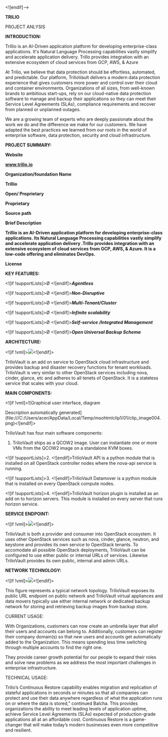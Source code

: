 ﻿<![endif]-->

**TRILIO**

PROJECT ANLYSIS

**INTRODUCTION:**

Trillio is an AI-Driven application platform for developing enterprise-class applications. It's Natural Language Processing capabilities vastly simplify and accelerate application delivery. Trillo provides integration with an extensive ecosystem of cloud services from GCP, AWS, & Azure

At Trilio, we believe that data protection should be effortless, automated, and predictable. Our platform, TrilioVault delivers a modern data protection experience that gives customers more power and control over their cloud and container environments. Organizations of all sizes, from well-known brands to ambitious start-ups, rely on our cloud-native data protection software to manage and backup their applications so they can meet their Service Level Agreements (SLAs), compliance requirements and recover from planned or unplanned outages.

We are a growing team of experts who are deeply passionate about the work we do and the difference we make for our customers. We have adapted the best practices we learned from our roots in the world of enterprise software, data protection, security and cloud infrastructure.

**PROJECT SUMMARY:**

**Website**

**www.trilio.io**

**Organization/foundation Name**

**Trillio**

**Open/ Proprietary**

**Proprietary**

**Source path**

**Brief Description**

**Trillio is an AI-Driven application platform for developing enterprise-class applications. Its Natural Language Processing capabilities vastly simplify and accelerate application delivery .Trillo provides integration with an extensive ecosystem of cloud services from GCP, AWS, & Azure. It is a low-code offering and eliminates DevOps.**

**License**

**KEY FEATURES:**

<![if !supportLists]>Ø <![endif]>**_Agentless_**

<![if !supportLists]>Ø <![endif]>**_Non-Disruptive_**

<![if !supportLists]>Ø <![endif]>**_Multi-Tenant/Cluster_**

<![if !supportLists]>Ø <![endif]>**_Infinite scalability_**

<![if !supportLists]>Ø <![endif]>**_Self-service /Integrated Management_**

<![if !supportLists]>Ø <![endif]>**_Open Universal Backup Schema_**

**ARCHITECTURE:**

<![if !vml]>![](file:///C:/Users/acer/AppData/Local/Temp/msohtmlclip1/01/clip_image002.png)<![endif]>

TrilioVault is an add on service to OpenStack cloud infrastructure and provides backup and disaster recovery functions for tenant workloads. TrilioVault is very similar to other OpenStack services including nova, cinder, glance, etc and adheres to all tenets of OpenStack. It is a stateless service that scales with your cloud.

**MAIN COMPONENTS:**

<![if !vml]>![Graphical user interface, diagram

Description automatically generated](file:///C:/Users/acer/AppData/Local/Temp/msohtmlclip1/01/clip_image004.png)<![endif]>

TrilioVault has four main software components:

1.  TrilioVault ships as a QCOW2 image. User can instantiate one or more VMs from the QCOW2 image on a standalone KVM boxes.

<![if !supportLists]>2. <![endif]>TrilioVault API is a python module that is installed on all OpenStack controller nodes where the nova-api service is running.

<![if !supportLists]>3. <![endif]>TrilioVault Datamover is a python module that is installed on every OpenStack compute nodes.

<![if !supportLists]>4. <![endif]>TrilioVault horizon plugin is installed as an add on to horizon servers. This module is installed on every server that runs horizon service.

**SERVICE ENDPOINT:**

<![if !vml]>![](file:///C:/Users/acer/AppData/Local/Temp/msohtmlclip1/01/clip_image006.png)<![endif]>

TrilioVault is both a provider and consumer into OpenStack ecosystem. It uses other OpenStack services such as nova, cinder, glance, neutron, and keystone and provides its own service to OpenStack tenants. To accomodate all possible OpenStack deployments, TrilioVault can be configured to use either public or internal URLs of services. Likewise TrilioVault provides its own public, internal and admin URLs.

**NETWORK TECHNOLOGY:**

<![if !vml]>![](file:///C:/Users/acer/AppData/Local/Temp/msohtmlclip1/01/clip_image008.png)<![endif]>

This figure represents a typical network topology. TrilioVault exposes its public URL endpoint on public network and TrilioVault virtual appliances and data movers typically use either internal network or dedicated backup network for storing and retrieving backup images from backup store.

CURRENT USAGE:

With Organizations, customers can now create an umbrella layer that allof their users and accounts can belong to. Additionally, customers can register their company domain(s) so that _new_ users and accounts get automatically added to the Organization. This means spending less time switching through multiple accounts to find the right one.

They provide career growth potential for our people to expand their roles and solve new problems as we address the most important challenges in enterprise infrastructure.

TECHNICAL USAGE:

Trilio’s Continuous Restore capability enables migration and replication of stateful applications in seconds or minutes so that all companies can protect and use their data anywhere regardless of what the application runs on or where the data is stored,” continued Balcha. This provides organizations the ability to meet leading levels of application uptime, achieve Service Level Agreements (SLAs) expected of production-grade applications all at an affordable cost. Continuous Restore is a game-changer that will make today’s modern businesses even more competitive and resilient.
